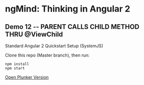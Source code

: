 # ngMind: Thinking in Angular 2

## Demo 12 -- PARENT CALLS CHILD METHOD THRU @ViewChild

Standard Angular 2 Quickstart Setup (SystemJS)

Clone this repo (Master branch), then run:
```
npm install
npm start
```

[Open Plunker Version](http://plnkr.co/edit/UI5OLQyT9l1jATB894fg?p=preview)
